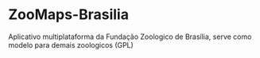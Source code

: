 ZooMaps-Brasilia
================

Aplicativo multiplataforma da Fundação Zoologico de Brasília, serve como modelo para demais zoologicos  (GPL)
